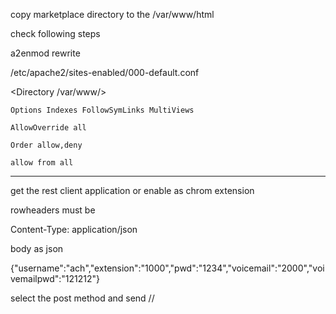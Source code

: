 copy marketplace directory to the /var/www/html

check following steps

a2enmod rewrite

/etc/apache2/sites-enabled/000-default.conf

<Directory /var/www/>

    Options Indexes FollowSymLinks MultiViews
    
    AllowOverride all
    
    Order allow,deny
    
    allow from all
</Directory>


---------------------
get  the rest client application or enable as chrom extension

rowheaders must be

Content-Type: application/json

body as json

{"username":"ach","extension":"1000","pwd":"1234","voicemail":"2000","voivemailpwd":"121212"}

select the post method and send
//
